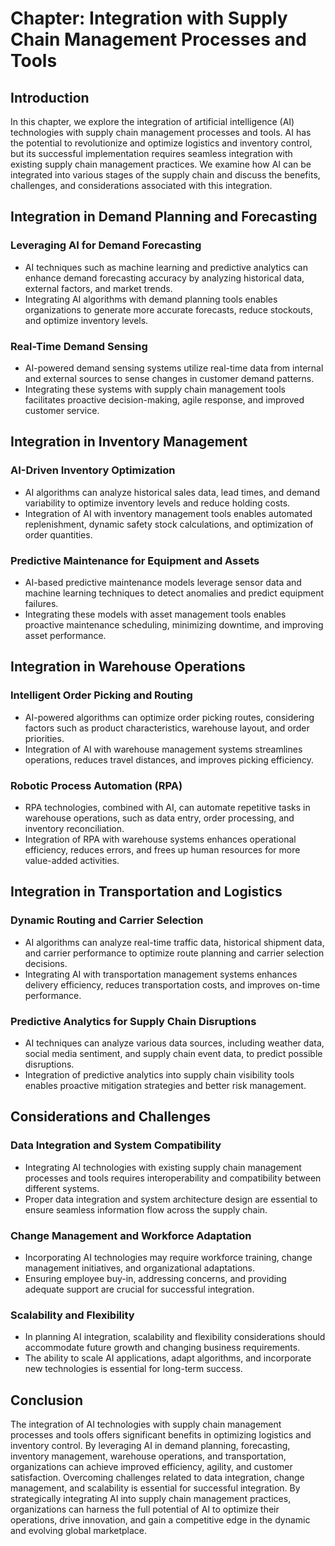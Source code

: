 Chapter: Integration with Supply Chain Management Processes and Tools
=====================================================================

Introduction
------------

In this chapter, we explore the integration of artificial intelligence (AI) technologies with supply chain management processes and tools. AI has the potential to revolutionize and optimize logistics and inventory control, but its successful implementation requires seamless integration with existing supply chain management practices. We examine how AI can be integrated into various stages of the supply chain and discuss the benefits, challenges, and considerations associated with this integration.

Integration in Demand Planning and Forecasting
----------------------------------------------

### Leveraging AI for Demand Forecasting

* AI techniques such as machine learning and predictive analytics can enhance demand forecasting accuracy by analyzing historical data, external factors, and market trends.
* Integrating AI algorithms with demand planning tools enables organizations to generate more accurate forecasts, reduce stockouts, and optimize inventory levels.

### Real-Time Demand Sensing

* AI-powered demand sensing systems utilize real-time data from internal and external sources to sense changes in customer demand patterns.
* Integrating these systems with supply chain management tools facilitates proactive decision-making, agile response, and improved customer service.

Integration in Inventory Management
-----------------------------------

### AI-Driven Inventory Optimization

* AI algorithms can analyze historical sales data, lead times, and demand variability to optimize inventory levels and reduce holding costs.
* Integration of AI with inventory management tools enables automated replenishment, dynamic safety stock calculations, and optimization of order quantities.

### Predictive Maintenance for Equipment and Assets

* AI-based predictive maintenance models leverage sensor data and machine learning techniques to detect anomalies and predict equipment failures.
* Integrating these models with asset management tools enables proactive maintenance scheduling, minimizing downtime, and improving asset performance.

Integration in Warehouse Operations
-----------------------------------

### Intelligent Order Picking and Routing

* AI-powered algorithms can optimize order picking routes, considering factors such as product characteristics, warehouse layout, and order priorities.
* Integration of AI with warehouse management systems streamlines operations, reduces travel distances, and improves picking efficiency.

### Robotic Process Automation (RPA)

* RPA technologies, combined with AI, can automate repetitive tasks in warehouse operations, such as data entry, order processing, and inventory reconciliation.
* Integration of RPA with warehouse systems enhances operational efficiency, reduces errors, and frees up human resources for more value-added activities.

Integration in Transportation and Logistics
-------------------------------------------

### Dynamic Routing and Carrier Selection

* AI algorithms can analyze real-time traffic data, historical shipment data, and carrier performance to optimize route planning and carrier selection decisions.
* Integrating AI with transportation management systems enhances delivery efficiency, reduces transportation costs, and improves on-time performance.

### Predictive Analytics for Supply Chain Disruptions

* AI techniques can analyze various data sources, including weather data, social media sentiment, and supply chain event data, to predict possible disruptions.
* Integration of predictive analytics into supply chain visibility tools enables proactive mitigation strategies and better risk management.

Considerations and Challenges
-----------------------------

### Data Integration and System Compatibility

* Integrating AI technologies with existing supply chain management processes and tools requires interoperability and compatibility between different systems.
* Proper data integration and system architecture design are essential to ensure seamless information flow across the supply chain.

### Change Management and Workforce Adaptation

* Incorporating AI technologies may require workforce training, change management initiatives, and organizational adaptations.
* Ensuring employee buy-in, addressing concerns, and providing adequate support are crucial for successful integration.

### Scalability and Flexibility

* In planning AI integration, scalability and flexibility considerations should accommodate future growth and changing business requirements.
* The ability to scale AI applications, adapt algorithms, and incorporate new technologies is essential for long-term success.

Conclusion
----------

The integration of AI technologies with supply chain management processes and tools offers significant benefits in optimizing logistics and inventory control. By leveraging AI in demand planning, forecasting, inventory management, warehouse operations, and transportation, organizations can achieve improved efficiency, agility, and customer satisfaction. Overcoming challenges related to data integration, change management, and scalability is essential for successful integration. By strategically integrating AI into supply chain management practices, organizations can harness the full potential of AI to optimize their operations, drive innovation, and gain a competitive edge in the dynamic and evolving global marketplace.
